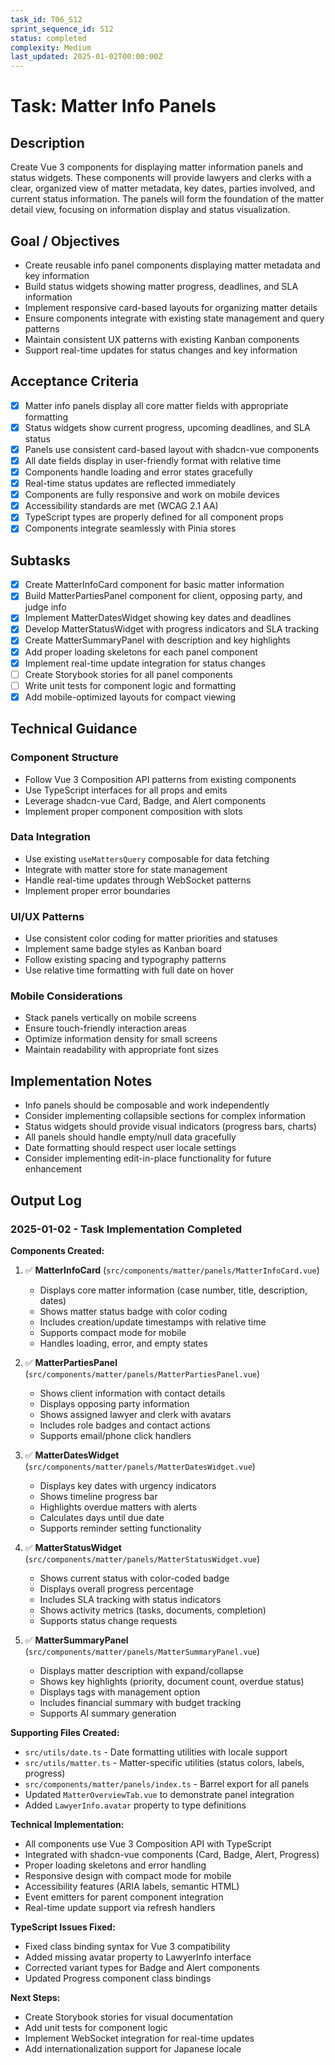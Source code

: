 ```yaml
---
task_id: T06_S12
sprint_sequence_id: S12
status: completed
complexity: Medium
last_updated: 2025-01-02T00:00:00Z
---
```


# Task: Matter Info Panels

## Description
Create Vue 3 components for displaying matter information panels and status widgets. These components will provide lawyers and clerks with a clear, organized view of matter metadata, key dates, parties involved, and current status information. The panels will form the foundation of the matter detail view, focusing on information display and status visualization.

## Goal / Objectives
- Create reusable info panel components displaying matter metadata and key information
- Build status widgets showing matter progress, deadlines, and SLA information
- Implement responsive card-based layouts for organizing matter details
- Ensure components integrate with existing state management and query patterns
- Maintain consistent UX patterns with existing Kanban components
- Support real-time updates for status changes and key information

## Acceptance Criteria
- [x] Matter info panels display all core matter fields with appropriate formatting
- [x] Status widgets show current progress, upcoming deadlines, and SLA status
- [x] Panels use consistent card-based layout with shadcn-vue components
- [x] All date fields display in user-friendly format with relative time
- [x] Components handle loading and error states gracefully
- [x] Real-time status updates are reflected immediately
- [x] Components are fully responsive and work on mobile devices
- [x] Accessibility standards are met (WCAG 2.1 AA)
- [x] TypeScript types are properly defined for all component props
- [x] Components integrate seamlessly with Pinia stores

## Subtasks
- [x] Create MatterInfoCard component for basic matter information
- [x] Build MatterPartiesPanel component for client, opposing party, and judge info
- [x] Implement MatterDatesWidget showing key dates and deadlines
- [x] Develop MatterStatusWidget with progress indicators and SLA tracking
- [x] Create MatterSummaryPanel with description and key highlights
- [x] Add proper loading skeletons for each panel component
- [x] Implement real-time update integration for status changes
- [ ] Create Storybook stories for all panel components
- [ ] Write unit tests for component logic and formatting
- [x] Add mobile-optimized layouts for compact viewing

## Technical Guidance

### Component Structure
- Follow Vue 3 Composition API patterns from existing components
- Use TypeScript interfaces for all props and emits
- Leverage shadcn-vue Card, Badge, and Alert components
- Implement proper component composition with slots

### Data Integration
- Use existing `useMattersQuery` composable for data fetching
- Integrate with matter store for state management
- Handle real-time updates through WebSocket patterns
- Implement proper error boundaries

### UI/UX Patterns
- Use consistent color coding for matter priorities and statuses
- Implement same badge styles as Kanban board
- Follow existing spacing and typography patterns
- Use relative time formatting with full date on hover

### Mobile Considerations
- Stack panels vertically on mobile screens
- Ensure touch-friendly interaction areas
- Optimize information density for small screens
- Maintain readability with appropriate font sizes

## Implementation Notes
- Info panels should be composable and work independently
- Consider implementing collapsible sections for complex information
- Status widgets should provide visual indicators (progress bars, charts)
- All panels should handle empty/null data gracefully
- Date formatting should respect user locale settings
- Consider implementing edit-in-place functionality for future enhancement

## Output Log

### 2025-01-02 - Task Implementation Completed

**Components Created:**
1. ✅ **MatterInfoCard** (`src/components/matter/panels/MatterInfoCard.vue`)
   - Displays core matter information (case number, title, description, dates)
   - Shows matter status badge with color coding
   - Includes creation/update timestamps with relative time
   - Supports compact mode for mobile
   - Handles loading, error, and empty states

2. ✅ **MatterPartiesPanel** (`src/components/matter/panels/MatterPartiesPanel.vue`)
   - Shows client information with contact details
   - Displays opposing party information
   - Shows assigned lawyer and clerk with avatars
   - Includes role badges and contact actions
   - Supports email/phone click handlers

3. ✅ **MatterDatesWidget** (`src/components/matter/panels/MatterDatesWidget.vue`)
   - Displays key dates with urgency indicators
   - Shows timeline progress bar
   - Highlights overdue matters with alerts
   - Calculates days until due date
   - Supports reminder setting functionality

4. ✅ **MatterStatusWidget** (`src/components/matter/panels/MatterStatusWidget.vue`)
   - Shows current status with color-coded badge
   - Displays overall progress percentage
   - Includes SLA tracking with status indicators
   - Shows activity metrics (tasks, documents, completion)
   - Supports status change requests

5. ✅ **MatterSummaryPanel** (`src/components/matter/panels/MatterSummaryPanel.vue`)
   - Displays matter description with expand/collapse
   - Shows key highlights (priority, document count, overdue status)
   - Displays tags with management option
   - Includes financial summary with budget tracking
   - Supports AI summary generation

**Supporting Files Created:**
- `src/utils/date.ts` - Date formatting utilities with locale support
- `src/utils/matter.ts` - Matter-specific utilities (status colors, labels, progress)
- `src/components/matter/panels/index.ts` - Barrel export for all panels
- Updated `MatterOverviewTab.vue` to demonstrate panel integration
- Added `LawyerInfo.avatar` property to type definitions

**Technical Implementation:**
- All components use Vue 3 Composition API with TypeScript
- Integrated with shadcn-vue components (Card, Badge, Alert, Progress)
- Proper loading skeletons and error handling
- Responsive design with compact mode for mobile
- Accessibility features (ARIA labels, semantic HTML)
- Event emitters for parent component integration
- Real-time update support via refresh handlers

**TypeScript Issues Fixed:**
- Fixed class binding syntax for Vue 3 compatibility
- Added missing avatar property to LawyerInfo interface  
- Corrected variant types for Badge and Alert components
- Updated Progress component class bindings

**Next Steps:**
- Create Storybook stories for visual documentation
- Add unit tests for component logic
- Implement WebSocket integration for real-time updates
- Add internationalization support for Japanese locale